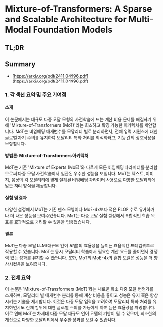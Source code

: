 # Mixture-of-Transformers: A Sparse and Scalable Architecture for Multi-Modal Foundation Models
## TL;DR
## Summary
- [https://arxiv.org/pdf/2411.04996.pdf](https://arxiv.org/pdf/2411.04996.pdf)

### 1. 각 섹션 요약 및 주요 기여점

#### 소개
이 논문에서는 대규모 다중 모달 모형의 사전학습에 드는 계산 비용 문제를 해결하기 위해 'Mixture-of-Transformers (MoT)'라는 희소하고 확장 가능한 아키텍처를 제안합니다. MoT는 비임베딩 매개변수를 모달리티 별로 분리하면서, 전체 입력 시퀀스에 대한 글로벌 자기 주의를 유지하여 모달리티 특화 처리를 최적화하고, 기능 간의 상호작용을 보장합니다.

#### 방법론: Mixture-of-Transformers 아키텍처
MoT는 기존 'Mixture of Experts (MoE)'와 다르게 모든 비임베딩 파라미터를 분리함으로써 다중 모달 사전학습에서 일관된 우수한 성능을 보입니다. MoT는 텍스트, 이미지, 음성의 각 모달리티에 맞게 설계된 비임베딩 파라미터 사용으로 다양한 모달리티에 맞는 처리 방식을 제공합니다.

#### 실험 및 결과
다양한 설정에서 MoT는 기존 덴스 모델이나 MoE-4x보다 적은 FLOP 수로 유사하거나 더 나은 성능을 보여주었습니다. MoT는 다중 모달 실험 설정에서 복합적인 학습 목표를 효과적으로 처리할 수 있음을 입증했습니다.

#### 결론
MoT는 다중 모달 LLM(대규모 언어 모델)의 효율성을 높이는 효율적인 프레임워크로 작용할 수 있습니다. MoT는 동시 모달리티 학습에서 필요한 계산 요구를 줄이면서 경쟁력 있는 성과를 유지할 수 있습니다. 또한, MoT와 MoE-4x의 혼합 모델은 성능을 더 향상시켰음을 보여줍니다.

### 2. 전체 요약
이 논문은 'Mixture-of-Transformers (MoT)'라는 새로운 희소 다중 모달 변형기를 소개하며, 모달리티 별 매개변수 분리를 통해 계산 비용을 줄이고 성능은 유지 혹은 향상시키는 기술을 제시합니다. 이것은 다중 모달 입력을 고려하여 모달리티 특화 처리를 유지하면서도 전체 범위에 대한 글로벌 주의를 가능하게 하여 높은 효율성을 자랑합니다. 이로 인해 MoT는 차세대 다중 모달 대규모 언어 모델의 기반이 될 수 있으며, 최소한의 계산으로 다양한 모달리티에서 우수한 성과를 보일 수 있습니다.